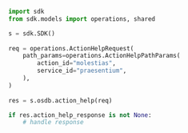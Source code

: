 <!-- Start SDK Example Usage -->
```python
import sdk
from sdk.models import operations, shared

s = sdk.SDK()
    
req = operations.ActionHelpRequest(
    path_params=operations.ActionHelpPathParams(
        action_id="molestias",
        service_id="praesentium",
    ),
)
    
res = s.osdb.action_help(req)

if res.action_help_response is not None:
    # handle response
```
<!-- End SDK Example Usage -->